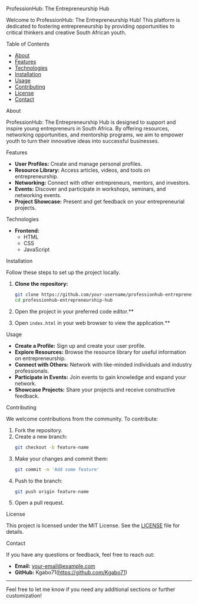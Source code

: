  ProfessionHub: The Entrepreneurship Hub

Welcome to ProfessionHub: The Entrepreneurship Hub! This platform is dedicated to fostering entrepreneurship by providing opportunities to critical thinkers and creative South African youth.

 Table of Contents

- [About](#about)
- [Features](#features)
- [Technologies](#technologies)
- [Installation](#installation)
- [Usage](#usage)
- [Contributing](#contributing)
- [License](#license)
- [Contact](#contact)

 About

ProfessionHub: The Entrepreneurship Hub is designed to support and inspire young entrepreneurs in South Africa. By offering resources, networking opportunities, and mentorship programs, we aim to empower youth to turn their innovative ideas into successful businesses.

 Features

- **User Profiles:** Create and manage personal profiles.
- **Resource Library:** Access articles, videos, and tools on entrepreneurship.
- **Networking:** Connect with other entrepreneurs, mentors, and investors.
- **Events:** Discover and participate in workshops, seminars, and networking events.
- **Project Showcase:** Present and get feedback on your entrepreneurial projects.

 Technologies

- **Frontend:**
  - HTML
  - CSS
  - JavaScript

 Installation

Follow these steps to set up the project locally.

1. **Clone the repository:**
   ```bash
   git clone https://github.com/your-username/professionhub-entrepreneurship-hub.git
   cd professionhub-entrepreneurship-hub
   ```

2. Open the project in your preferred code editor.**

3. Open `index.html` in your web browser to view the application.**

Usage

- **Create a Profile:** Sign up and create your user profile.
- **Explore Resources:** Browse the resource library for useful information on entrepreneurship.
- **Connect with Others:** Network with like-minded individuals and industry professionals.
- **Participate in Events:** Join events to gain knowledge and expand your network.
- **Showcase Projects:** Share your projects and receive constructive feedback.

 Contributing

We welcome contributions from the community. To contribute:

1. Fork the repository.
2. Create a new branch:
   ```bash
   git checkout -b feature-name
   ```
3. Make your changes and commit them:
   ```bash
   git commit -m 'Add some feature'
   ```
4. Push to the branch:
   ```bash
   git push origin feature-name
   ```
5. Open a pull request.

 License

This project is licensed under the MIT License. See the [LICENSE](LICENSE) file for details.

 Contact

If you have any questions or feedback, feel free to reach out:

- **Email:** your-email@example.com
- **GitHub:** Kgabo71(https://github.com/Kgabo71)

---

Feel free to let me know if you need any additional sections or further customization!

